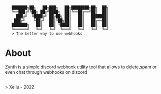 ```
   ███████╗██╗   ██╗███╗   ██╗████████╗██╗  ██╗
   ╚══███╔╝╚██╗ ██╔╝████╗  ██║╚══██╔══╝██║  ██║
     ███╔╝  ╚████╔╝ ██╔██╗ ██║   ██║   ███████║
    ███╔╝    ╚██╔╝  ██║╚██╗██║   ██║   ██╔══██║
   ███████╗   ██║   ██║ ╚████║   ██║   ██║  ██║
   ╚══════╝   ╚═╝   ╚═╝  ╚═══╝   ╚═╝   ╚═╝  ╚═╝
   > The better way to use webhooks
```

# About
Zynth is a simple discord webhook utility tool that allows to delete,spam or even chat through webhooks on discord

<br>
> Xellu - 2022
